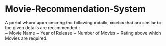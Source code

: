 # Movie-Recommendation-System
A portal where upon entering the following details, movies that are similar to the given details are recommended : <br/>
~ Movie Name
~ Year of Release
~ Number of Movies
~ Rating above which Movies are required.
